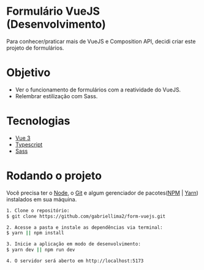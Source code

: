 # Formulário VueJS (Desenvolvimento)

Para conhecer/praticar mais de VueJS e Composition API, decidi criar este projeto de formulários.

# Objetivo

- Ver o funcionamento de formulários com a reatividade do VueJS.
- Relembrar estilização com Sass.

# Tecnologias

- [Vue 3](https://vuejs.org/)
- [Typescript](https://www.typescriptlang.org/)
- [Sass](https://sass-lang.com/)

# Rodando o projeto

Você precisa ter o [Node](https://nodejs.org/en/), o [Git](https://git-scm.com/) e algum gerenciador de pacotes([NPM](https://docs.npmjs.com/downloading-and-installing-node-js-and-npm/) | [Yarn](https://classic.yarnpkg.com/lang/en/docs/install)) instalados em sua máquina.

```bash
1. Clone o repositório:
$ git clone https://github.com/gabriellima2/form-vuejs.git

2. Acesse a pasta e instale as dependências via terminal:
$ yarn || npm install

3. Inicie a aplicação em modo de desenvolvimento:
$ yarn dev || npm run dev

4. O servidor será aberto em http://localhost:5173
```
